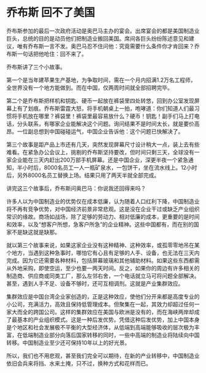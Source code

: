 # 乔布斯 回不了美国

乔布斯参加的最后一次政府活动是奥巴马主办的宴会。出席宴会的都是美国制造业巨头，总统的目的是动员他们把制造业搬回美国。席间各巨头纷纷陈述意见和建议，唯有乔布斯一言不发。奥巴马忍不住问他：究竟需要什么条件你才肯回来？乔布斯一句话把他呛住：回不来了。 

乔布斯讲了三个小故事。 

第一个是当年建苹果生产基地，为争取时间，需在一个月内招满1.2万名工程师，全世界没有一个地方能做到。而在中国，仅两周时间就全部招聘完毕。 

第二个是乔布斯把样机和钥匙、硬币一起放在裤袋里四处转悠，回到办公室发现屏幕上有了划痕。乔布斯雷霆大怒，将手机朝桌上一拍，咆哮道：你们知道人们最习惯将手机放在哪里？裤袋里！裤袋里最容易放什么？硬币！钥匙！副手们马上打电话，分头联系，有哪家企业能解决这个问题。询问结果不是时间太长，就是要价高昂。一位副总想到中国碰碰运气，中国企业告诉他：这个问题已快解决了。 

第三个故事是距产品上市还有几天，突然发现屏幕尺寸设计稍大一点，装上去有些难看。在紧急办公会议上，挑剔的乔布斯坚持要改，但时间只剩三天，全球没有一家企业能在三天内赶出200万部手机屏幕。还是中国企业，深更半夜一个紧急通知，半小时后，8000名员工一人一瓶矿泉水，一包饼干，坐在流水线上。12小时后，另外8000名员工替换上场。结果只用了两天半就全部完成。 

讲完这三个故事后，乔布斯问奥巴马：你说我还回得来吗？ 

许多人以为中国制造业的优势仅在成本低廉，认为随着人口红利下降，中国制造业将不再有竞争优势，对中国经济前景非常悲观。这是没在企业干过或缺乏产业组织常识的缘故。商场如战场，除了足够的劳动力、相对低廉的成本，更重要的是时间和效率，以及“想客户所想，急客户所急”的企业精神。这些中国都有，而在别的国家不是缺这就是缺那。 

就以第三个故事来说，如果这家企业没有这种精神、这种效率，或孤零零地吊在某个地方，当遇到这种急事时，哪怕它有心且有足够的人手、设备，也无法在三天内完成。因为它还需要各种材料，包括屏幕玻璃和其他辅助材料。如果这些东西都需从外地采购，即使空运，至少也要一两天时间。反之，如果你的周边有许多相关的制造商、供应商或同类工厂，那么左邻右舍，一个电话就立马可将问题全部解决。甚至，遇到人手不足、设备不够时，还可互相调剂。这就是产业集群效应。 

集群效应是中国台湾企业家创造的，正是这种效应，使他们分开来都是高度专业的小公司，充满活力，高效且保持低管理成本。但聚集在一起，其效力却超过任何一家大而全的跨国公司。这样的集群效应在美国与欧洲是没有的，而在海峡两岸却成了最基本的产业组织模式。这是一种后发优势。凭借这种后发优势，加上中国本身是个地区和社会发展极不平衡的大型经济体，从低端到高端能够吸收的层次极为丰富，在低端制造业部分向落后国家转移的同时，一些中高端的制造业将陆续向中国转移。中国制造业至少还可保持10年以上的好光景。 

所以，我们也不用悲观，甚至我们完全可以期待，在新的产业转移中，中国制造业依旧会兵来将挡、水来土掩，只不过，换种方式和花样而已。
